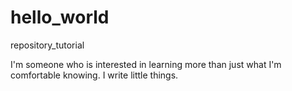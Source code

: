 # hello_world
repository_tutorial

I'm someone who is interested in learning more than just what I'm comfortable knowing. I write little things.
